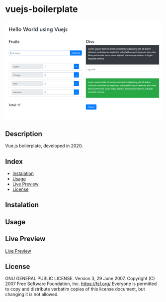 # vuejs-boilerplate

![Vue.js boilerplate](./screenshot.png)

## Description

Vue.js boilerplate, developed in 2020.

## Index

- [Instalation](#instalation)
- [Usage](#usage)
- [Live Preview](#live-preview)
- [License](#license)

## Instalation

## Usage

## Live Preview

[Live Preview](https://66eb0a607ae6545fe1cde754--soft-donut-7af87b.netlify.app/)

## License

GNU GENERAL PUBLIC LICENSE. Version 3, 29 June 2007. Copyright (C) 2007 Free Software Foundation, Inc. <https://fsf.org/> Everyone is permitted to copy and distribute verbatim copies of this license document, but changing it is not allowed.